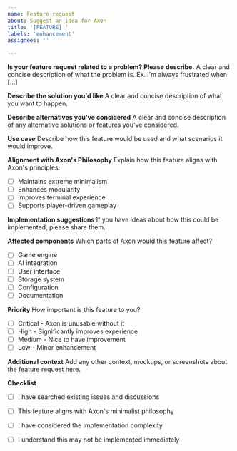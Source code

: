 ```yaml
---
name: Feature request
about: Suggest an idea for Axon
title: '[FEATURE] '
labels: 'enhancement'
assignees: ''

---
```


**Is your feature request related to a problem? Please describe.**
A clear and concise description of what the problem is. Ex. I'm always frustrated when [...]

**Describe the solution you'd like**
A clear and concise description of what you want to happen.

**Describe alternatives you've considered**
A clear and concise description of any alternative solutions or features you've considered.

**Use case**
Describe how this feature would be used and what scenarios it would improve.

**Alignment with Axon's Philosophy**
Explain how this feature aligns with Axon's principles:
- [ ] Maintains extreme minimalism
- [ ] Enhances modularity
- [ ] Improves terminal experience
- [ ] Supports player-driven gameplay

**Implementation suggestions**
If you have ideas about how this could be implemented, please share them.

**Affected components**
Which parts of Axon would this feature affect?
- [ ] Game engine
- [ ] AI integration
- [ ] User interface
- [ ] Storage system
- [ ] Configuration
- [ ] Documentation

**Priority**
How important is this feature to you?
- [ ] Critical - Axon is unusable without it
- [ ] High - Significantly improves experience
- [ ] Medium - Nice to have improvement
- [ ] Low - Minor enhancement

**Additional context**
Add any other context, mockups, or screenshots about the feature request here.

**Checklist**
- [ ] I have searched existing issues and discussions
- [ ] This feature aligns with Axon's minimalist philosophy
- [ ] I have considered the implementation complexity
- [ ] I understand this may not be implemented immediately

